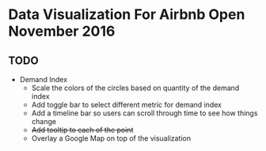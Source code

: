 # Data Visualization For Airbnb Open November 2016

## TODO

* Demand Index
    * Scale the colors of the circles based on quantity of the demand index
    * Add toggle bar to select different metric for demand index
    * Add a timeline bar so users can scroll through time to see how things change
    * ~~Add tooltip to each of the point~~
    * Overlay a Google Map on top of the visualization
